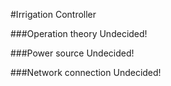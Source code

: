 #Irrigation Controller

###Operation theory
Undecided!

###Power source
Undecided!

###Network connection
Undecided!
